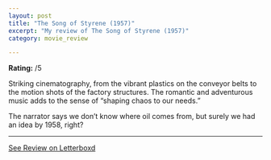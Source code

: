 ```yaml
---
layout: post
title: "The Song of Styrene (1957)"
excerpt: "My review of The Song of Styrene (1957)"
category: movie_review

---
```


**Rating:** /5

Striking cinematography, from the vibrant plastics on the conveyor belts to the motion shots of the factory structures. The romantic and adventurous music adds to the sense of “shaping chaos to our needs.”

The narrator says we don’t know where oil comes from, but surely we had an idea by 1958, right?

<hr>

[See Review on Letterboxd](https://boxd.it/4ohobz)
